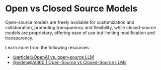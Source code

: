 # Open vs Closed Source Models

Open-source models are freely available for customization and collaboration, promoting transparency and flexibility, while closed-source models are proprietary, offering ease of use but limiting modification and transparency.

Learn more from the following resources:

- [@article@OpenAI vs. open-source LLM](https://ubiops.com/openai-vs-open-source-llm/)
- [@video@AI360 | Open-Source vs Closed-Source LLMs](https://www.youtube.com/watch?v=710PDpuLwOc)
